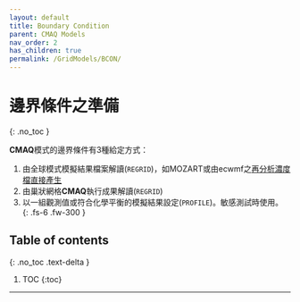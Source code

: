 ```yaml
---
layout: default
title: Boundary Condition
parent: CMAQ Models
nav_order: 2
has_children: true
permalink: /GridModels/BCON/
---
```


# 邊界條件之準備
{: .no_toc }

**CMAQ**模式的邊界條件有3種給定方式：
1. 由全球模式模擬結果檔案解讀(`REGRID`)，如MOZART或由ecwmf之[再分析濃度檔直接產生](https://sinotec2.github.io/Focus-on-Air-Quality/AQana/GAQuality/ECMWF/grb2bc/)
1. 由巢狀網格**CMAQ**執行成果解讀(`REGRID`)
1. 以一組觀測值或符合化學平衡的模擬結果設定(`PROFILE`)。敏感測試時使用。
{: .fs-6 .fw-300 }

## Table of contents
{: .no_toc .text-delta }

1. TOC
{:toc}

---



